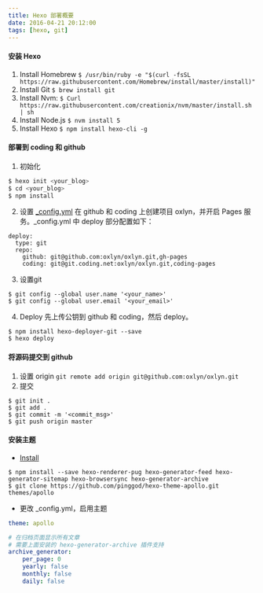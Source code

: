 ```yaml
---
title: Hexo 部署概要
date: 2016-04-21 20:12:00
tags: [hexo, git]
---
```


#### 安装 Hexo

1. Install Homebrew
`$ /usr/bin/ruby -e "$(curl -fsSL https://raw.githubusercontent.com/Homebrew/install/master/install)"
`
2. Install Git
`$ brew install git`
3. Install Nvm:
`$ Curl https://raw.githubusercontent.com/creationix/nvm/master/install.sh | sh`
4. Install Node.js
`$ nvm install 5`
5. Install Hexo
`$ npm install hexo-cli -g`

<!--more-->

#### 部署到 coding 和 github

1. 初始化
``` bash
$ hexo init <your_blog>
$ cd <your_blog>
$ npm install
```
2. 设置 [_config.yml](https://hexo.io/docs/configuration.html) 
   在 github 和 coding 上创建项目 oxlyn，并开启 Pages 服务。_config.yml 中 deploy 部分配置如下：
```
deploy:
  type: git
  repo: 
    github: git@github.com:oxlyn/oxlyn.git,gh-pages
    coding: git@git.coding.net:oxlyn/oxlyn.git,coding-pages
```

3. 设置git
```
$ git config --global user.name '<your_name>'
$ git config --global user.email '<your_email>'
```
4. Deploy
先上传公钥到 github 和 coding，然后 deploy。
```
$ npm install hexo-deployer-git --save
$ hexo deploy
```

#### 将源码提交到 github

1. 设置 origin
`git remote add origin git@github.com:oxlyn/oxlyn.git`
2. 提交
```
$ git init .
$ git add .
$ git commit -m '<commit_msg>'
$ git push origin master
```

#### 安装主题

* [Install](https://github.com/pinggod/hexo-theme-apollo)
```
$ npm install --save hexo-renderer-pug hexo-generator-feed hexo-generator-sitemap hexo-browsersync hexo-generator-archive
$ git clone https://github.com/pinggod/hexo-theme-apollo.git themes/apollo
```
* 更改 _config.yml，启用主题
```yaml
theme: apollo

# 在归档页面显示所有文章
# 需要上面安装的 hexo-generator-archive 插件支持
archive_generator:
    per_page: 0
    yearly: false
    monthly: false
    daily: false
```